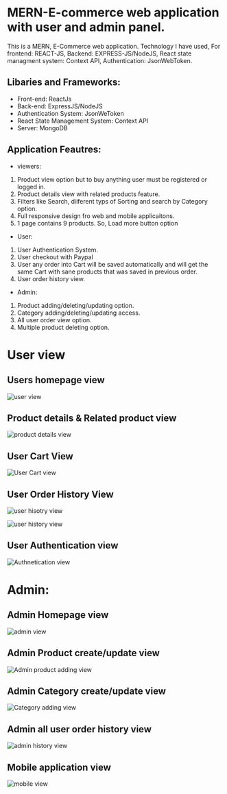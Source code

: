 # MERN-E-commerce web application with user and admin panel.

This is a MERN, E-Commerce web application. Technology I have used, For frontend: REACT-JS, Backend: EXPRESS-JS/NodeJS, React state managment system: Context API, Authentication: JsonWebToken.

## Libaries and Frameworks:
- Front-end: ReactJs
- Back-end: ExpressJS/NodeJS
- Authentication System: JsonWeToken
- React State Management System: Context API
- Server: MongoDB

## Application Feautres:
- viewers:
1. Product view option but to buy anything user must be registered or logged in.
2. Product details view with related products feature.
3. Filters like Search, diiferent typs of Sorting and search by Category option.
4. Full responsive design fro web and mobile applicaitons.
5. 1 page contains 9 products. So, Load more button option

- User:
1. User Authentication System.
2. User checkout with Paypal
3. User any order into Cart will be saved automatically and will get the same Cart with sane products that was saved in previous order.
4. User order history view.

- Admin:
1. Product adding/deleting/updating option.
2. Category adding/deleting/updating access.
3. All user order view option.
4. Multiple product deleting option.

# User view
## Users homepage view
![user view](https://user-images.githubusercontent.com/77459327/108920265-91cbfb80-765e-11eb-8cee-af3b3b3ad086.png)

## Product details & Related product view

![product details view](https://user-images.githubusercontent.com/77459327/108920320-aa3c1600-765e-11eb-9179-f5abc68a62bb.png)

## User Cart View

![User Cart view](https://user-images.githubusercontent.com/77459327/108920438-d8215a80-765e-11eb-8d2c-aafa672f4bb6.png)

## User Order History View

![user hisotry view](https://user-images.githubusercontent.com/77459327/108920489-ebccc100-765e-11eb-8e86-1b372ca1ad94.png)

![user history view](https://user-images.githubusercontent.com/77459327/108920495-ef604800-765e-11eb-866b-ad1842aaec87.png)

## User Authentication view

![Authnetication view](https://user-images.githubusercontent.com/77459327/108920501-f1c2a200-765e-11eb-877b-ef39a72a5762.png)

# Admin:
## Admin Homepage view
![admin view](https://user-images.githubusercontent.com/77459327/108920575-14ed5180-765f-11eb-860f-642a5e11ffe5.png)

## Admin Product create/update view
![Admin product adding view](https://user-images.githubusercontent.com/77459327/108920584-17e84200-765f-11eb-8bcc-f6f4a6314065.png)
## Admin Category create/update view
![Category adding view](https://user-images.githubusercontent.com/77459327/108920591-1a4a9c00-765f-11eb-952c-465ffc2604b0.png)
## Admin all user order history view
![admin history view](https://user-images.githubusercontent.com/77459327/108920612-25053100-765f-11eb-8e05-20f2db4562bd.png)
## Mobile application view
![mobile view](https://user-images.githubusercontent.com/77459327/108920631-2cc4d580-765f-11eb-9b04-afba1073c50a.png)








